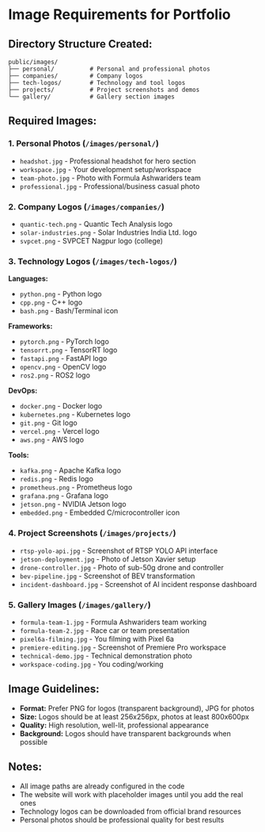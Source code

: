# Image Requirements for Portfolio

## Directory Structure Created:
```
public/images/
├── personal/          # Personal and professional photos
├── companies/         # Company logos
├── tech-logos/        # Technology and tool logos
├── projects/          # Project screenshots and demos
└── gallery/           # Gallery section images
```

## Required Images:

### 1. Personal Photos (`/images/personal/`)
- `headshot.jpg` - Professional headshot for hero section
- `workspace.jpg` - Your development setup/workspace
- `team-photo.jpg` - Photo with Formula Ashwariders team
- `professional.jpg` - Professional/business casual photo

### 2. Company Logos (`/images/companies/`)
- `quantic-tech.png` - Quantic Tech Analysis logo
- `solar-industries.png` - Solar Industries India Ltd. logo
- `svpcet.png` - SVPCET Nagpur logo (college)

### 3. Technology Logos (`/images/tech-logos/`)
**Languages:**
- `python.png` - Python logo
- `cpp.png` - C++ logo
- `bash.png` - Bash/Terminal icon

**Frameworks:**
- `pytorch.png` - PyTorch logo
- `tensorrt.png` - TensorRT logo
- `fastapi.png` - FastAPI logo
- `opencv.png` - OpenCV logo
- `ros2.png` - ROS2 logo

**DevOps:**
- `docker.png` - Docker logo
- `kubernetes.png` - Kubernetes logo
- `git.png` - Git logo
- `vercel.png` - Vercel logo
- `aws.png` - AWS logo

**Tools:**
- `kafka.png` - Apache Kafka logo
- `redis.png` - Redis logo
- `prometheus.png` - Prometheus logo
- `grafana.png` - Grafana logo
- `jetson.png` - NVIDIA Jetson logo
- `embedded.png` - Embedded C/microcontroller icon

### 4. Project Screenshots (`/images/projects/`)
- `rtsp-yolo-api.jpg` - Screenshot of RTSP YOLO API interface
- `jetson-deployment.jpg` - Photo of Jetson Xavier setup
- `drone-controller.jpg` - Photo of sub-50g drone and controller
- `bev-pipeline.jpg` - Screenshot of BEV transformation
- `incident-dashboard.jpg` - Screenshot of AI incident response dashboard

### 5. Gallery Images (`/images/gallery/`)
- `formula-team-1.jpg` - Formula Ashwariders team working
- `formula-team-2.jpg` - Race car or team presentation
- `pixel6a-filming.jpg` - You filming with Pixel 6a
- `premiere-editing.jpg` - Screenshot of Premiere Pro workspace
- `technical-demo.jpg` - Technical demonstration photo
- `workspace-coding.jpg` - You coding/working

## Image Guidelines:
- **Format:** Prefer PNG for logos (transparent background), JPG for photos
- **Size:** Logos should be at least 256x256px, photos at least 800x600px
- **Quality:** High resolution, well-lit, professional appearance
- **Background:** Logos should have transparent backgrounds when possible

## Notes:
- All image paths are already configured in the code
- The website will work with placeholder images until you add the real ones
- Technology logos can be downloaded from official brand resources
- Personal photos should be professional quality for best results
